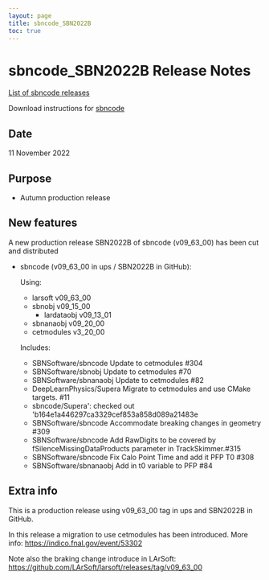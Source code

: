 ```yaml
---
layout: page
title: sbncode_SBN2022B
toc: true
---
```


sbncode_SBN2022B Release Notes
=======================================================================================

[List of sbncode releases](https://sbnsoftware.github.io/AnalysisInfrastructure/ReleaseManagement/Releases/List_of_SBN_code_releases)

Download instructions for [sbncode]()

Date
---------------------------------------------------
11 November 2022

Purpose
---------------------------------------------------
* Autumn production release

New features
---------------------------------------------------
A new production release SBN2022B of sbncode (v09_63_00)  has been cut and distributed

* sbncode (v09_63_00 in ups / SBN2022B in GitHub):
  
  Using:
  * larsoft v09_63_00 
  * sbnobj  v09_15_00
    * lardataobj v09_13_01
  * sbnanaobj v09_20_00 
  * cetmodules		v3_20_00
  
  Includes:
  * SBNSoftware/sbncode Update to cetmodules #304
  * SBNSoftware/sbnobj Update to cetmodules #70
  * SBNSoftware/sbnanaobj Update to cetmodules  #82
  * DeepLearnPhysics/Supera Migrate to cetmodules and use CMake targets. #11
  * sbncode/Supera': checked out 'b164e1a446297ca3329cef853a858d089a21483e   
  * SBNSoftware/sbncode Accommodate breaking changes in geometry #309
  * SBNSoftware/sbncode Add RawDigits to be covered by fSilenceMissingDataProducts parameter in TrackSkimmer.#315
  * SBNSoftware/sbncode Fix Calo Point Time and add it PFP T0 #308
  * SBNSoftware/sbnanaobj Add in t0 variable to PFP #84
  

Extra info
---------------------------------------------------
 This is a production release using v09_63_00 tag in ups and SBN2022B in GitHub.
 
 In this release a migration to use cetmodules has been introduced.
  More info: https://indico.fnal.gov/event/53302
  
 Note also the braking change introduce in LArSoft:
  https://github.com/LArSoft/larsoft/releases/tag/v09_63_00
